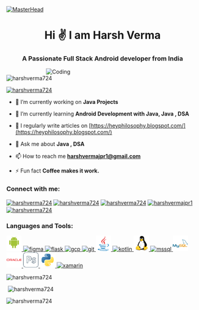 [![MasterHead](https://external-content.duckduckgo.com/iu/?u=https%3A%2F%2F4.bp.blogspot.com%2F-6vGvy4vCcvE%2FXdcwnaf7XzI%2FAAAAAAAANZM%2FIo2mm8SXjmUVCo60byOn-XpLUpn54nizACLcBGAsYHQ%2Fs1600%2Fimage1.gif&f=1&nofb=1&ipt=c003006ff12e91502ff4aea3d2b104264de74a1a2b90a503d02e882d2883d07b&ipo=images)](https://rishavchanda.io)

<h1 align="center">Hi ✌️ I am Harsh Verma</h1>
<h3 align="center">A Passionate Full Stack Android developer from India</h3>
<img align="right" alt="Coding" width="400" src="https://external-content.duckduckgo.com/iu/?u=https%3A%2F%2Fcdn.dribbble.com%2Fusers%2F1292677%2Fscreenshots%2F6139167%2Favento.gif&f=1&nofb=1&ipt=8bf2733826a2b12834d693998cebc799724639a1cb2b48d53f669d61dbe51bfe&ipo=images">


<p align="left"> <img src="https://komarev.com/ghpvc/?username=harshverma724&label=Profile%20views&color=0e75b6&style=flat" alt="harshverma724" /> </p>

<p align="left"> <a href="https://twitter.com/harshverma724" target="blank"><img src="https://img.shields.io/twitter/follow/harshverma724?logo=twitter&style=for-the-badge" alt="harshverma724" /></a> </p>

- 🔭 I’m currently working on **Java Projects**

- 🌱 I’m currently learning **Android Development with Java, Java , DSA**

- 📝 I regularly write articles on [https://heyphilosophy.blogspot.com/](https://heyphilosophy.blogspot.com/)

- 💬 Ask me about **Java , DSA**

- 📫 How to reach me **harshvermajpr1@gmail.com**

- ⚡ Fun fact **Coffee makes it work.**

<h3 align="left">Connect with me:</h3>
<p align="left">
<a href="https://twitter.com/harshverma724" target="blank"><img align="center" src="https://raw.githubusercontent.com/rahuldkjain/github-profile-readme-generator/master/src/images/icons/Social/twitter.svg" alt="harshverma724" height="30" width="40" /></a>
<a href="https://www.linkedin.com/in/harsh-verma-346495208" target="blank"><img align="center" src="https://raw.githubusercontent.com/rahuldkjain/github-profile-readme-generator/master/src/images/icons/Social/linked-in-alt.svg" alt="harshverma724" height="30" width="40" /></a>
<a href="https://instagram.com/harshverma724" target="blank"><img align="center" src="https://raw.githubusercontent.com/rahuldkjain/github-profile-readme-generator/master/src/images/icons/Social/instagram.svg" alt="harshverma724" height="30" width="40" /></a>
<a href="https://www.hackerrank.com/harshvermajpr1" target="blank"><img align="center" src="https://raw.githubusercontent.com/rahuldkjain/github-profile-readme-generator/master/src/images/icons/Social/hackerrank.svg" alt="harshvermajpr1" height="30" width="40" /></a>
<a href="https://discord.gg/harshverma724" target="blank"><img align="center" src="https://raw.githubusercontent.com/rahuldkjain/github-profile-readme-generator/master/src/images/icons/Social/discord.svg" alt="harshverma724" height="30" width="40" /></a>
</p>

<h3 align="left">Languages and Tools:</h3>
<p align="left"> <a href="https://developer.android.com" target="_blank" rel="noreferrer"> <img src="https://raw.githubusercontent.com/devicons/devicon/master/icons/android/android-original-wordmark.svg" alt="android" width="40" height="40"/> </a> <a href="https://www.figma.com/" target="_blank" rel="noreferrer"> <img src="https://www.vectorlogo.zone/logos/figma/figma-icon.svg" alt="figma" width="40" height="40"/> </a> <a href="https://flask.palletsprojects.com/" target="_blank" rel="noreferrer"> <img src="https://www.vectorlogo.zone/logos/pocoo_flask/pocoo_flask-icon.svg" alt="flask" width="40" height="40"/> </a> <a href="https://cloud.google.com" target="_blank" rel="noreferrer"> <img src="https://www.vectorlogo.zone/logos/google_cloud/google_cloud-icon.svg" alt="gcp" width="40" height="40"/> </a> <a href="https://git-scm.com/" target="_blank" rel="noreferrer"> <img src="https://www.vectorlogo.zone/logos/git-scm/git-scm-icon.svg" alt="git" width="40" height="40"/> </a> <a href="https://www.java.com" target="_blank" rel="noreferrer"> <img src="https://raw.githubusercontent.com/devicons/devicon/master/icons/java/java-original.svg" alt="java" width="40" height="40"/> </a> <a href="https://kotlinlang.org" target="_blank" rel="noreferrer"> <img src="https://www.vectorlogo.zone/logos/kotlinlang/kotlinlang-icon.svg" alt="kotlin" width="40" height="40"/> </a> <a href="https://www.linux.org/" target="_blank" rel="noreferrer"> <img src="https://raw.githubusercontent.com/devicons/devicon/master/icons/linux/linux-original.svg" alt="linux" width="40" height="40"/> </a> <a href="https://www.microsoft.com/en-us/sql-server" target="_blank" rel="noreferrer"> <img src="https://www.svgrepo.com/show/303229/microsoft-sql-server-logo.svg" alt="mssql" width="40" height="40"/> </a> <a href="https://www.mysql.com/" target="_blank" rel="noreferrer"> <img src="https://raw.githubusercontent.com/devicons/devicon/master/icons/mysql/mysql-original-wordmark.svg" alt="mysql" width="40" height="40"/> </a> <a href="https://www.oracle.com/" target="_blank" rel="noreferrer"> <img src="https://raw.githubusercontent.com/devicons/devicon/master/icons/oracle/oracle-original.svg" alt="oracle" width="40" height="40"/> </a> <a href="https://www.photoshop.com/en" target="_blank" rel="noreferrer"> <img src="https://raw.githubusercontent.com/devicons/devicon/master/icons/photoshop/photoshop-line.svg" alt="photoshop" width="40" height="40"/> </a> <a href="https://www.python.org" target="_blank" rel="noreferrer"> <img src="https://raw.githubusercontent.com/devicons/devicon/master/icons/python/python-original.svg" alt="python" width="40" height="40"/> </a> <a href="https://dotnet.microsoft.com/apps/xamarin" target="_blank" rel="noreferrer"> <img src="https://raw.githubusercontent.com/detain/svg-logos/780f25886640cef088af994181646db2f6b1a3f8/svg/xamarin.svg" alt="xamarin" width="40" height="40"/> </a> </p>


<p><img align="centre" src="https://github-readme-stats.vercel.app/api/top-langs?username=harshverma724&show_icons=true&locale=en&layout=compact" alt="harshverma724" /></p>



<p>&nbsp;<img align="centre" src="https://github-readme-stats.vercel.app/api?username=harshverma724&show_icons=true&locale=en" alt="harshverma724" /></p>

<p><img align="centre" src="https://github-readme-streak-stats.herokuapp.com/?user=harshverma724&" alt="harshverma724" /></p>





